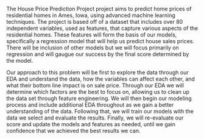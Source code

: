 The House Price Prediction Project project aims to predict home prices of residential homes in Ames, Iowa, using advanced machine learning techniques. The project is based off of a dataset that includes over 80 independent variables, used as features, that capture various aspects of the residential homes. These features will form the basis of our models, specifically a regression model that will help us predict house sales prices. There will be inclusion of other models but we will focus primarily on regression and will gaugue our success by the final score determined by the model.

Our approach to this problem will be first to explore the data through our EDA and understand the data, how the variables can affect each other, and what their bottom line impact is on sale price. Through our EDA we will determine which factors are the best to focus on, allowing us to clean up the data set through feature engineering. We will then begin our modeling process and include additional EDA throughout as we gain a better understanding of the data. Following that, we will train our models with the data we select and evaluate the results. Finally, we will re-evaluate our score and update the models and features as needed, until we gain confidence that we achieved the best results we can.
